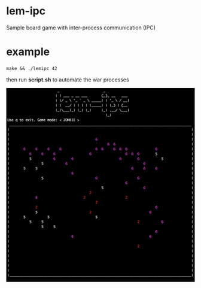 # lem-ipc
Sample board game with inter-process communication (IPC)


# example

```
make && ./lemipc 42
```
then run **script.sh** to automate the war processes

![Zombie Mode](https://raw.githubusercontent.com/brhamidi/lem-ipc/master/example.png)
</br>
